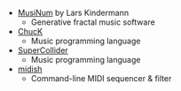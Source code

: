 - [MusiNum](https://reglos.de/musinum/) by Lars Kindermann
    - Generative fractal music software
- [ChucK](https://chuck.cs.princeton.edu/)
    - Music programming language
- [SuperCollider](https://supercollider.github.io/)
    - Music programming language
- [midish](https://midish.org/)
    - Command-line MIDI sequencer & filter